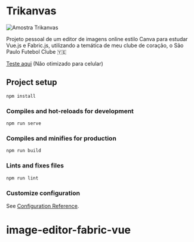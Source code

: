 # Trikanvas
![Amostra Trikanvas](https://media.giphy.com/media/zB6BjHAcxfpRg9Cl6K/giphy.gif)

Projeto pessoal de um editor de imagens online estilo Canva para estudar Vue.js e Fabric.js, utilizando a temática de meu clube de coração, o São Paulo Futebol Clube 🇾🇪

[Teste aqui](https://trikanvas.online/) (Não otimizado para celular)

## Project setup
```
npm install
```

### Compiles and hot-reloads for development
```
npm run serve
```

### Compiles and minifies for production
```
npm run build
```

### Lints and fixes files
```
npm run lint
```

### Customize configuration
See [Configuration Reference](https://cli.vuejs.org/config/).
# image-editor-fabric-vue
